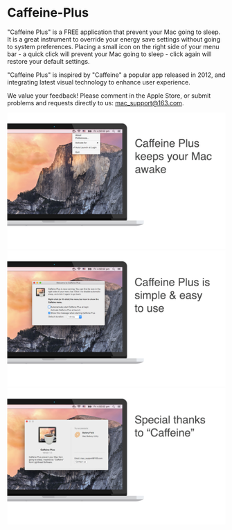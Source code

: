 # Caffeine-Plus
"Caffeine Plus" is a FREE application that prevent your Mac going to sleep.  It is a great instrument to override your energy save settings without going to system preferences. Placing a small icon on the right side of your menu bar - a quick click will prevent your Mac going to sleep - click again will restore your default settings.


"Caffeine Plus" is inspired by "Caffeine" a popular app released in 2012, and integrating latest visual technology to enhance user experience. 


We value your feedback! Please comment in the Apple Store, or submit problems and requests directly to us: mac_support@163.com.


![image](https://github.com/WellDigger/Caffeine-Plus/blob/master/1-1.png)
![image](https://github.com/WellDigger/Caffeine-Plus/blob/master/2-1.png)
![image](https://github.com/WellDigger/Caffeine-Plus/blob/master/3-1.png)





